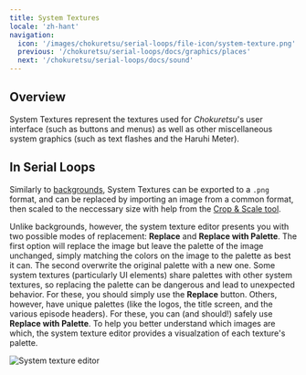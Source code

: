 ```yaml
---
title: System Textures
locale: 'zh-hant'
navigation:
  icon: '/images/chokuretsu/serial-loops/file-icon/system-texture.png'
  previous: '/chokuretsu/serial-loops/docs/graphics/places'
  next: '/chokuretsu/serial-loops/docs/sound'
---
```


## Overview
System Textures represent the textures used for *Chokuretsu*'s user interface
(such as buttons and menus) as well as other miscellaneous system graphics (such
as text flashes and the Haruhi Meter).

## In Serial Loops
Similarly to [backgrounds](/chokuretsu/serial-loops/docs/graphics/backgrounds), System Textures can be exported to a `.png` format, and can be replaced by importing an image from a common format, then scaled to the neccessary size with help from the [Crop & Scale tool](/chokuretsu/serial-loops/docs/graphics/backgrounds#crop-and-scale).

Unlike backgrounds, however, the system texture editor presents you with two possible modes of replacement: **Replace** and **Replace with Palette**.
The first option will replace the image but leave the palette of the image unchanged, simply matching the colors on the image to the palette as best it
can. The second overwrite the original palette with a new one. Some system textures (particularly UI elements) share palettes with other system textures,
so replacing the palette can be dangerous and lead to unexpected behavior. For these, you should simply use the **Replace** button. Others, however, have
unique palettes (like the logos, the title screen, and the various episode headers). For these, you can (and should!) safely use **Replace with Palette**.
To help you better understand which images are which, the system texture editor provides a visualzation of each texture's palette.

![System texture editor](/images/chokuretsu/serial-loops/system-texture-editing.png)